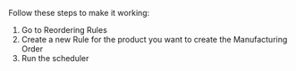 Follow these steps to make it working:

1.  Go to Reordering Rules
2.  Create a new Rule for the product you want to create the
    Manufacturing Order
3.  Run the scheduler
